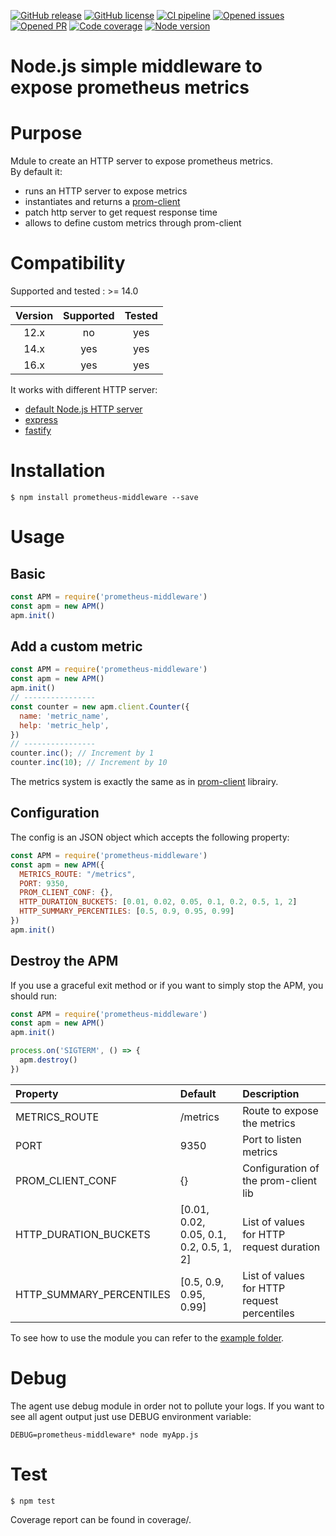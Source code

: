 [![GitHub release](https://img.shields.io/npm/v/prometheus-middleware.svg)](https://github.com/VoodooTeam/prometheus-middleware/releases/)
[![GitHub license](https://img.shields.io/github/license/VoodooTeam/prometheus-middleware.svg)](https://github.com/VoodooTeam/prometheus-middleware/blob/master/LICENSE)
[![CI pipeline](https://github.com/VoodooTeam/prometheus-middleware/workflows/Node.js%20CI/badge.svg)](https://github.com/VoodooTeam/prometheus-middleware/actions?query=workflow%3A%22Node.js+CI%22)
[![Opened issues](https://img.shields.io/github/issues-raw/VoodooTeam/prometheus-middleware.svg)](https://github.com/VoodooTeam/prometheus-middleware/issues)
[![Opened PR](https://img.shields.io/github/issues-pr-raw/VoodooTeam/prometheus-middleware.svg)](https://github.com/VoodooTeam/prometheus-middleware/pulls)
[![Code coverage](https://codecov.io/gh/VoodooTeam/prometheus-middleware/branch/master/graph/badge.svg)](https://codecov.io/gh/VoodooTeam/prometheus-middleware)
[![Node version](https://img.shields.io/node/v-lts/prometheus-middleware.svg)](https://github.com/VoodooTeam/prometheus-middleware)

# Node.js simple middleware to expose prometheus metrics

# Purpose

Mdule to create an HTTP server to expose prometheus metrics.  
By default it:
- runs an HTTP server to expose metrics
- instantiates and returns a [prom-client](https://www.npmjs.com/package/prom-client)
- patch http server to get request response time
- allows to define custom metrics through prom-client

# Compatibility

Supported and tested : >= 14.0

| Version       | Supported     | Tested         |
|:-------------:|:-------------:|:--------------:|
| 12.x          | no            | yes            |
| 14.x          | yes           | yes            |
| 16.x          | yes           | yes            |

It works with different HTTP server:
- [default Node.js HTTP server](https://nodejs.org/api/http.html#class-httpserver)
- [express](https://expressjs.com/)
- [fastify](https://www.fastify.io/)

# Installation

```console
$ npm install prometheus-middleware --save
```

# Usage

## Basic
```javascript
const APM = require('prometheus-middleware')
const apm = new APM()
apm.init()
```

## Add a custom metric
```javascript
const APM = require('prometheus-middleware')
const apm = new APM()
apm.init()
// ----------------
const counter = new apm.client.Counter({
  name: 'metric_name',
  help: 'metric_help',
})
// ----------------
counter.inc(); // Increment by 1
counter.inc(10); // Increment by 10
```

The metrics system is exactly the same as in [prom-client](https://www.npmjs.com/package/prom-client) librairy.

## Configuration

The config is an JSON object which accepts the following property:

```javascript
const APM = require('prometheus-middleware')
const apm = new APM({
  METRICS_ROUTE: "/metrics",
  PORT: 9350,
  PROM_CLIENT_CONF: {},
  HTTP_DURATION_BUCKETS: [0.01, 0.02, 0.05, 0.1, 0.2, 0.5, 1, 2]
  HTTP_SUMMARY_PERCENTILES: [0.5, 0.9, 0.95, 0.99]
})
apm.init()
```

## Destroy the APM
If you use a graceful exit method or if you want to simply stop the APM, you should run:

```javascript
const APM = require('prometheus-middleware')
const apm = new APM()
apm.init()

process.on('SIGTERM', () => {
  apm.destroy()
})
```

| Property                  | Default                                 | Description                                  |
|:--------------------------|:----------------------------------------|:---------------------------------------------|
| METRICS_ROUTE             | /metrics                                | Route to expose the metrics                  |
| PORT                      | 9350                                    | Port to listen metrics                       |
| PROM_CLIENT_CONF          | {}                                      | Configuration of the prom-client lib         |
| HTTP_DURATION_BUCKETS     | [0.01, 0.02, 0.05, 0.1, 0.2, 0.5, 1, 2] | List of values for HTTP request duration     |
| HTTP_SUMMARY_PERCENTILES  | [0.5, 0.9, 0.95, 0.99]                  | List of values for HTTP request percentiles  | 

To see how to use the module you can refer to the [example folder](https://github.com/VoodooTeam/prometheus-middleware/tree/master/example).

# Debug

The agent use debug module in order not to pollute your logs.
If you want to see all agent output just use DEBUG environment variable:

```console
DEBUG=prometheus-middleware* node myApp.js
```

# Test

```console
$ npm test
```

Coverage report can be found in coverage/.
